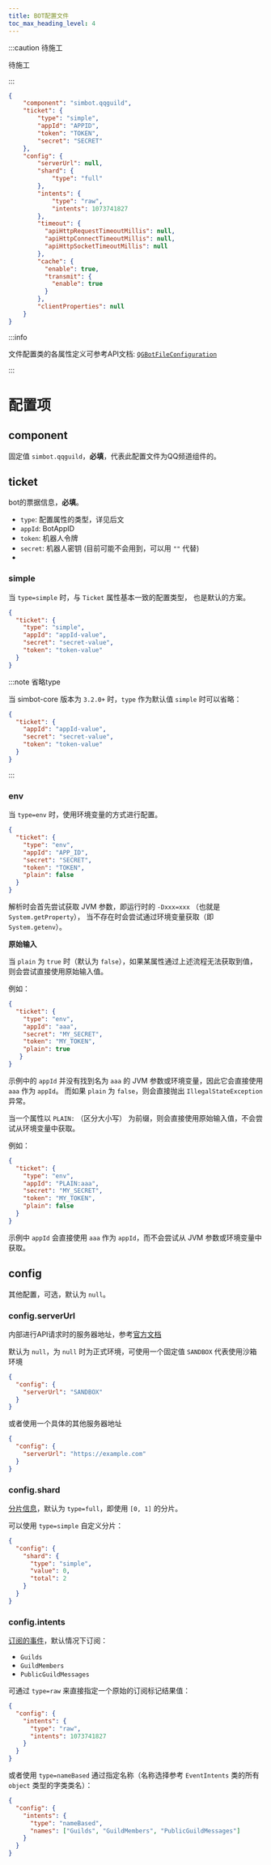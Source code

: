 ```yaml
---
title: BOT配置文件
toc_max_heading_level: 4
---
```


:::caution 待施工

待施工

:::

```json title='xxx.bot.json'
{
    "component": "simbot.qqguild",
    "ticket": {
        "type": "simple",
        "appId": "APPID",
        "token": "TOKEN",
        "secret": "SECRET"
    },
    "config": {
        "serverUrl": null,
        "shard": {
            "type": "full"
        },
        "intents": {
            "type": "raw",
            "intents": 1073741827
        },
        "timeout": {
          "apiHttpRequestTimeoutMillis": null,
          "apiHttpConnectTimeoutMillis": null,
          "apiHttpSocketTimeoutMillis": null
        },
        "cache": {
          "enable": true,
          "transmit": {
            "enable": true
          }
        },
        "clientProperties": null
    }
}
```

:::info 

文件配置类的各属性定义可参考API文档: [`QGBotFileConfiguration`](https://docs.simbot.forte.love/components/qq-guild/simbot-component-qq-guild-core-common/love.forte.simbot.component.qguild.config/-q-g-bot-file-configuration/index.html)

:::

# 配置项

## component

固定值 `simbot.qqguild`，**必填**，代表此配置文件为QQ频道组件的。

## ticket

bot的票据信息，**必填**。

- `type`: 配置属性的类型，详见后文
- `appId`: BotAppID
- `token`: 机器人令牌
- `secret`: 机器人密钥 (目前可能不会用到，可以用 `""` 代替)
- 
### simple

当 `type=simple` 时，与 `Ticket` 属性基本一致的配置类型， 也是默认的方案。

```json
{
  "ticket": {
    "type": "simple",
    "appId": "appId-value",
    "secret": "secret-value",
    "token": "token-value"
  }
}
```

:::note 省略type

当 simbot-core 版本为 `3.2.0+` 时，`type` 作为默认值 `simple` 时可以省略：

```json
{
  "ticket": {
    "appId": "appId-value",
    "secret": "secret-value",
    "token": "token-value"
  }
}
```

:::

### env

当 `type=env` 时，使用环境变量的方式进行配置。

```json
{
  "ticket": {
    "type": "env",
    "appId": "APP_ID",
    "secret": "SECRET",
    "token": "TOKEN",
    "plain": false
  }
}
```

解析时会首先尝试获取 JVM 参数，即运行时的 `-Dxxx=xxx` （也就是 `System.getProperty`），
当不存在时会尝试通过环境变量获取（即 `System.getenv`）。

**原始输入**

当 `plain` 为 `true` 时（默认为 `false`），如果某属性通过上述流程无法获取到值，则会尝试直接使用原始输入值。

例如：

```json
{
  "ticket": {
    "type": "env",
    "appId": "aaa",
    "secret": "MY_SECRET",
    "token": "MY_TOKEN",
    "plain": true
   }
}
```

示例中的 `appId` 并没有找到名为 `aaa` 的 JVM 参数或环境变量，因此它会直接使用 `aaa` 作为 `appId`。 
而如果 `plain` 为 `false`，则会直接抛出 `IllegalStateException` 异常。

当一个属性以 `PLAIN:` （区分大小写） 为前缀，则会直接使用原始输入值，不会尝试从环境变量中获取。

例如：

```json
{
  "ticket": {
    "type": "env",
    "appId": "PLAIN:aaa",
    "secret": "MY_SECRET",
    "token": "MY_TOKEN",
    "plain": false
  }
}
```

示例中 `appId` 会直接使用 `aaa` 作为 `appId`，而不会尝试从 JVM 参数或环境变量中获取。

## config

其他配置，可选，默认为 `null`。

### config.serverUrl

内部进行API请求时的服务器地址，参考[官方文档](https://bot.q.qq.com/wiki/develop/api/)

默认为 `null`，为 `null` 时为正式环境，可使用一个固定值 `SANDBOX` 代表使用沙箱环境

```json
{
  "config": {
    "serverUrl": "SANDBOX"
  }  
}
```

或者使用一个具体的其他服务器地址

```json
{
  "config": {
    "serverUrl": "https://example.com"
  }  
}
```

### config.shard

[分片信息](https://bot.q.qq.com/wiki/develop/api/gateway/shard.html)，默认为 `type=full`，即使用 `[0, 1]` 的分片。

可以使用 `type=simple` 自定义分片：

```json
{
  "config": {
    "shard": {
      "type": "simple",
      "value": 0,
      "total": 2
    }
  }  
}
```

### config.intents

[订阅的事件](https://bot.q.qq.com/wiki/develop/api/gateway/intents.html)，默认情况下订阅：

- `Guilds`
- `GuildMembers`
- `PublicGuildMessages`

可通过 `type=raw` 来直接指定一个原始的订阅标记结果值：

```json
{
  "config": {
    "intents": {
      "type": "raw",
      "intents": 1073741827
    }
  }  
}
```

或者使用 `type=nameBased` 通过指定名称（名称选择参考 `EventIntents` 类的所有 `object` 类型的字类类名）：

```json
{
  "config": {
    "intents": {
      "type": "nameBased",
      "names": ["Guilds", "GuildMembers", "PublicGuildMessages"]
    }
  }  
}
```
